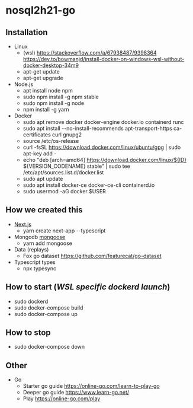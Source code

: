 # nosql2h21-go

## Installation

- Linux
  - (wsl) <https://stackoverflow.com/a/67938487/9398364> <https://dev.to/bowmanjd/install-docker-on-windows-wsl-without-docker-desktop-34m9>
  - apt-get update
  - apt-get upgrade
- Node.js
  - apt install node npm
  - sudo npm install -g npm stable
  - sudo npm install -g node
  - npm install -g yarn
- Docker
  - sudo apt remove docker docker-engine docker.io containerd runc
  - sudo apt install --no-install-recommends apt-transport-https ca-certificates curl gnupg2
  - source /etc/os-release
  - curl -fsSL https://download.docker.com/linux/ubuntu/gpg | sudo apt-key add -
  - echo "deb [arch=amd64] https://download.docker.com/linux/${ID} ${VERSION_CODENAME} stable" | sudo tee /etc/apt/sources.list.d/docker.list
  - sudo apt update
  - sudo apt install docker-ce docker-ce-cli containerd.io
  - sudo usermod -aG docker $USER

## How we created this

- [Next.js](https://nextjs.org/)
  - yarn create next-app --typescript
- Mongodb [mongoose](https://mongoosejs.com/)
  - yarn add mongoose
- Data (replays)
  - Fox go dataset <https://github.com/featurecat/go-dataset>
- Typescript types
  - npx typesync

## How to start (***WSL specific dockerd launch***)

- sudo dockerd
- sudo docker-compose build
- sudo docker-compose up

## How to stop

- sudo docker-compose down

## Other

- Go
  - Starter go guide <https://online-go.com/learn-to-play-go>
  - Deeper go guide <https://www.learn-go.net/>
  - Play <https://online-go.com/play>
  